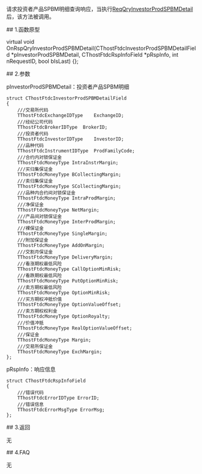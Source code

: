 <p>请求投资者产品SPBM明细查询响应，当执行<a href="../../CTHOSTFTDCTRADERSPI/REQQRYINVESTORPRODSPBMDETAIL/">ReqQryInvestorProdSPBMDetail</a>后，该方法被调用。</p>
<span class="anchor" id="2d13f91e-07e7-4abb-99f6-6247ff1c7c1e"></span>
## 1.函数原型
<p>virtual void OnRspQryInvestorProdSPBMDetail(CThostFtdcInvestorProdSPBMDetailField *pInvestorProdSPBMDetail, CThostFtdcRspInfoField *pRspInfo, int nRequestID, bool bIsLast) {};</p>
<span class="anchor" id="962b627f-707d-4948-8193-ef8322b71a3a"></span>
## 2.参数
<p>pInvestorProdSPBMDetail：投资者产品SPBM明细</p>
<pre><code>struct CThostFtdcInvestorProdSPBMDetailField
{
    ///交易所代码
    TThostFtdcExchangeIDType    ExchangeID;
    ///经纪公司代码
    TThostFtdcBrokerIDType  BrokerID;
    ///投资者代码
    TThostFtdcInvestorIDType    InvestorID;
    ///品种代码
    TThostFtdcInstrumentIDType  ProdFamilyCode;
    ///合约内对锁保证金
    TThostFtdcMoneyType IntraInstrMargin;
    ///买归集保证金
    TThostFtdcMoneyType BCollectingMargin;
    ///卖归集保证金
    TThostFtdcMoneyType SCollectingMargin;
    ///品种内合约间对锁保证金
    TThostFtdcMoneyType IntraProdMargin;
    ///净保证金
    TThostFtdcMoneyType NetMargin;
    ///产品间对锁保证金
    TThostFtdcMoneyType InterProdMargin;
    ///裸保证金
    TThostFtdcMoneyType SingleMargin;
    ///附加保证金
    TThostFtdcMoneyType AddOnMargin;
    ///交割月保证金
    TThostFtdcMoneyType DeliveryMargin;
    ///看涨期权最低风险
    TThostFtdcMoneyType CallOptionMinRisk;
    ///看跌期权最低风险
    TThostFtdcMoneyType PutOptionMinRisk;
    ///卖方期权最低风险
    TThostFtdcMoneyType OptionMinRisk;
    ///买方期权冲抵价值
    TThostFtdcMoneyType OptionValueOffset;
    ///卖方期权权利金
    TThostFtdcMoneyType OptionRoyalty;
    ///价值冲抵
    TThostFtdcMoneyType RealOptionValueOffset;
    ///保证金
    TThostFtdcMoneyType Margin;
    ///交易所保证金
    TThostFtdcMoneyType ExchMargin;
};
</code></pre>
<p>pRspInfo：响应信息</p>
<pre><code>struct CThostFtdcRspInfoField
{
    ///错误代码
    TThostFtdcErrorIDType ErrorID;
    ///错误信息
    TThostFtdcErrorMsgType ErrorMsg;
};
</code></pre>
<span class="anchor" id="f803a077-5441-4743-93eb-b57e703bd1ff"></span>
## 3.返回
<p>无</p>
<span class="anchor" id="433e835f-58c4-4c41-a4b9-1e3c5c3c269b"></span>
## 4.FAQ
<p>无</p>

